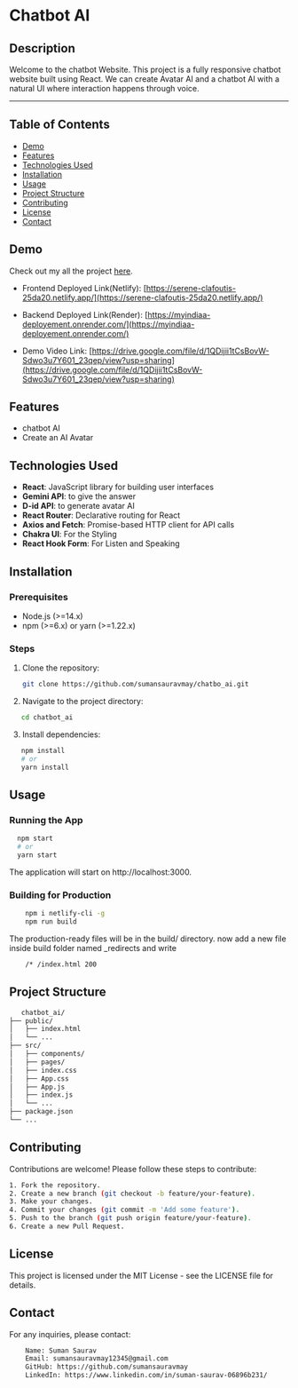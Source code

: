 # Chatbot AI

## Description

Welcome to the chatbot Website. This project is a fully responsive chatbot website built using React. We can create Avatar AI and a chatbot AI with a natural UI where interaction happens through voice.

<hr/>

## Table of Contents

- [Demo](#demo)
- [Features](#features)
- [Technologies Used](#technologies-used)
- [Installation](#installation)
- [Usage](#usage)
- [Project Structure](#project-structure)
- [Contributing](#contributing)
- [License](#license)
- [Contact](#contact)

## Demo

Check out my all the project [here](https://github.com/sumansauravmay).

- Frontend Deployed Link(Netlify): [https://serene-clafoutis-25da20.netlify.app/](https://serene-clafoutis-25da20.netlify.app/)

- Backend Deployed Link(Render): [https://myindiaa-deployement.onrender.com/](https://myindiaa-deployement.onrender.com/)

- Demo Video Link: [https://drive.google.com/file/d/1QDijii1tCsBovW-Sdwo3u7Y601_23qep/view?usp=sharing](https://drive.google.com/file/d/1QDijii1tCsBovW-Sdwo3u7Y601_23qep/view?usp=sharing)

## Features

- chatbot AI
- Create an AI Avatar

## Technologies Used

- **React**: JavaScript library for building user interfaces
- **Gemini API**: to give the answer
- **D-id API**: to generate avatar AI
- **React Router**: Declarative routing for React
- **Axios and Fetch**: Promise-based HTTP client for API calls
- **Chakra UI**: For the Styling
- **React Hook Form**: For Listen and Speaking

## Installation

### Prerequisites

- Node.js (>=14.x)
- npm (>=6.x) or yarn (>=1.22.x)

### Steps

1. Clone the repository:

   ```bash
   git clone https://github.com/sumansauravmay/chatbo_ai.git
   ```

2. Navigate to the project directory:

```bash
   cd chatbot_ai
```

3. Install dependencies:

```bash
   npm install
   # or
   yarn install
```

## Usage

### Running the App

```bash
  npm start
  # or
  yarn start
```

The application will start on http://localhost:3000.

### Building for Production

```bash
    npm i netlify-cli -g
    npm run build
```

The production-ready files will be in the build/ directory.
now add a new file inside build folder named \_redirects and write

```bash
    /* /index.html 200
```

## Project Structure

```bash
   chatbot_ai/
├── public/
│   ├── index.html
│   └── ...
├── src/
│   ├── components/
│   ├── pages/
│   ├── index.css
│   ├── App.css
│   ├── App.js
│   ├── index.js
│   └── ...
├── package.json
└── ...
```

## Contributing

Contributions are welcome! Please follow these steps to contribute:

```bash
1. Fork the repository.
2. Create a new branch (git checkout -b feature/your-feature).
3. Make your changes.
4. Commit your changes (git commit -m 'Add some feature').
5. Push to the branch (git push origin feature/your-feature).
6. Create a new Pull Request.
```

## License

This project is licensed under the MIT License - see the LICENSE file for details.

## Contact

For any inquiries, please contact:

```bash
    Name: Suman Saurav
    Email: sumansauravmay12345@gmail.com
    GitHub: https://github.com/sumansauravmay
    LinkedIn: https://www.linkedin.com/in/suman-saurav-06896b231/
```
